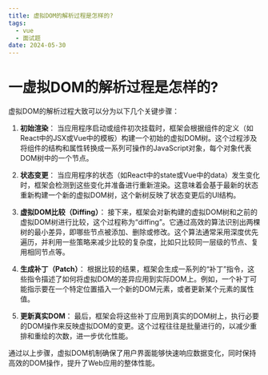 ```yaml
---
title: 虚拟DOM的解析过程是怎样的?
tags:
  - vue
  - 面试题
date: 2024-05-30
---
```

# 一虚拟DOM的解析过程是怎样的?

虚拟DOM的解析过程大致可以分为以下几个关键步骤：

1. **初始渲染**： 当应用程序启动或组件初次挂载时，框架会根据组件的定义（如React中的JSX或Vue中的模板）构建一个初始的虚拟DOM树。这个过程涉及将组件的结构和属性转换成一系列可操作的JavaScript对象，每个对象代表DOM树中的一个节点。
    
2. **状态变更**： 当应用程序的状态（如React中的state或Vue中的data）发生变化时，框架会检测到这些变化并准备进行重新渲染。这意味着会基于最新的状态重新构建一个新的虚拟DOM树，这个新树反映了状态变更后的UI结构。
    
3. **虚拟DOM比较（Diffing）**： 接下来，框架会对新构建的虚拟DOM树和之前的虚拟DOM树进行比较，这个过程称为“diffing”。它通过高效的算法识别出两棵树的最小差异，即哪些节点被添加、删除或修改。这个算法通常采用深度优先遍历，并利用一些策略来减少比较的复杂度，比如只比较同一层级的节点、复用相同节点等。
    
4. **生成补丁（Patch）**： 根据比较的结果，框架会生成一系列的“补丁”指令，这些指令描述了如何将虚拟DOM的差异应用到实际DOM上。例如，一个补丁可能指示要在一个特定位置插入一个新的DOM元素，或者更新某个元素的属性值。
    
5. **更新真实DOM**： 最后，框架会将这些补丁应用到真实的DOM树上，执行必要的DOM操作来反映虚拟DOM的变更。这个过程往往是批量进行的，以减少重排和重绘的次数，进一步优化性能。
    

通过以上步骤，虚拟DOM机制确保了用户界面能够快速响应数据变化，同时保持高效的DOM操作，提升了Web应用的整体性能。
